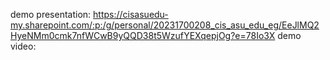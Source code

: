 demo presentation: https://cisasuedu-my.sharepoint.com/:p:/g/personal/20231700208_cis_asu_edu_eg/EeJlMQ2HyeNMm0cmk7nfWCwB9yQQD38t5WzufYEXqepjOg?e=78Io3X
demo video: 
